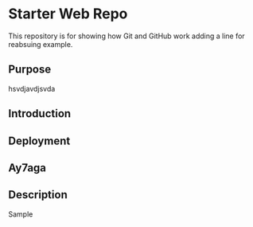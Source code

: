 # Starter Web Repo

This repository is for showing how Git and GitHub work
adding a line for reabsuing example.
## Purpose
hsvdjavdjsvda
## Introduction
## Deployment
## Ay7aga
## Description

Sample